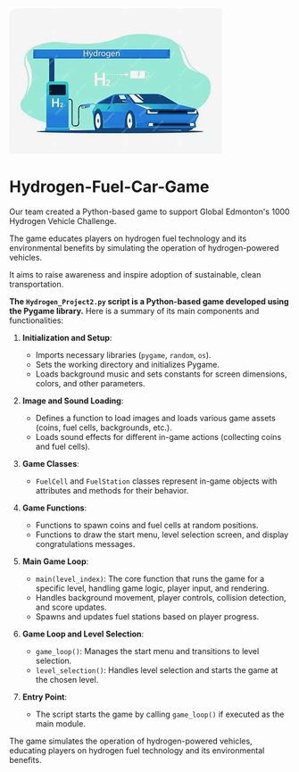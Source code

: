 ![car](hydrogen_car.png)
# Hydrogen-Fuel-Car-Game
Our team created a Python-based game to support Global Edmonton's 1000 Hydrogen Vehicle Challenge.

The game educates players on hydrogen fuel technology and its environmental benefits
by simulating the operation of hydrogen-powered vehicles.

It aims to raise awareness and inspire adoption of sustainable, clean transportation.

**The `Hydrogen_Project2.py` script is a Python-based game developed using the Pygame library.**
Here is a summary of its main components and functionalities:

1. **Initialization and Setup**:
   - Imports necessary libraries (`pygame`, `random`, `os`).
   - Sets the working directory and initializes Pygame.
   - Loads background music and sets constants for screen dimensions, colors, and other parameters.

2. **Image and Sound Loading**:
   - Defines a function to load images and loads various game assets (coins, fuel cells, backgrounds, etc.).
   - Loads sound effects for different in-game actions (collecting coins and fuel cells).

3. **Game Classes**:
   - `FuelCell` and `FuelStation` classes represent in-game objects with attributes and methods for their behavior.

4. **Game Functions**:
   - Functions to spawn coins and fuel cells at random positions.
   - Functions to draw the start menu, level selection screen, and display congratulations messages.

5. **Main Game Loop**:
   - `main(level_index)`: The core function that runs the game for a specific level, handling game logic, player input, and rendering.
   - Handles background movement, player controls, collision detection, and score updates.
   - Spawns and updates fuel stations based on player progress.

6. **Game Loop and Level Selection**:
   - `game_loop()`: Manages the start menu and transitions to level selection.
   - `level_selection()`: Handles level selection and starts the game at the chosen level.

7. **Entry Point**:
   - The script starts the game by calling `game_loop()` if executed as the main module.

The game simulates the operation of hydrogen-powered vehicles, educating players on hydrogen fuel technology and its environmental benefits.
